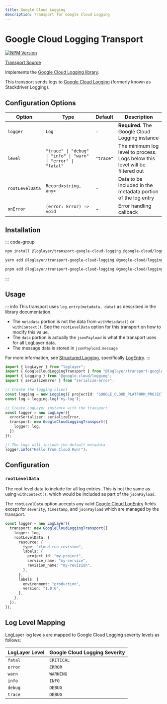 ```yaml
---
title: Google Cloud Logging
description: Transport for Google Cloud Logging
---
```


# Google Cloud Logging Transport

[![NPM Version](https://img.shields.io/npm/v/%40loglayer%2Ftransport-google-cloud-logging)](https://www.npmjs.com/package/@loglayer/transport-google-cloud-logging)

[Transport Source](https://github.com/loglayer/loglayer/tree/master/packages/transports/google-cloud-logging)

Implements the [Google Cloud Logging library](https://www.npmjs.com/package/@google-cloud/logging).

This transport sends logs to [Google Cloud Logging](https://cloud.google.com/logging) (formerly known as Stackdriver Logging).

## Configuration Options

| Option | Type | Default | Description |
|--------|------|---------|-------------|
| `logger` | `Log` | - | **Required.** The Google Cloud Logging instance |
| `level` | `"trace" \| "debug" \| "info" \| "warn" \| "error" \| "fatal"` | `"trace"` | The minimum log level to process. Logs below this level will be filtered out |
| `rootLevelData` | `Record<string, any>` | - | Data to be included in the metadata portion of the log entry |
| `onError` | `(error: Error) => void` | - | Error handling callback |

## Installation

::: code-group

```bash [npm]
npm install @loglayer/transport-google-cloud-logging @google-cloud/logging serialize-error
```

```bash [yarn]
yarn add @loglayer/transport-google-cloud-logging @google-cloud/logging serialize-error
```

```bash [pnpm]
pnpm add @loglayer/transport-google-cloud-logging @google-cloud/logging serialize-error
```

:::

## Usage

::: info
This transport uses `log.entry(metadata, data)` as described in the library documentation.

- The `metadata` portion is not the data from `withMetadata()` or `withContext()`. See the `rootLevelData` option
  for this transport on how to modify this value.
- The `data` portion is actually the `jsonPayload` is what the transport uses for all LogLayer data.
- The message data is stored in `jsonPayload.message`

For more information, see [Structured Logging](https://cloud.google.com/logging/docs/structured-logging), specifically
[LogEntry](https://cloud.google.com/logging/docs/reference/v2/rest/v2/LogEntry).
:::

```typescript
import { LogLayer } from "loglayer";
import { GoogleCloudLoggingTransport } from "@loglayer/transport-google-cloud-logging";
import { Logging } from '@google-cloud/logging';
import { serializeError } from "serialize-error";

// Create the logging client
const logging = new Logging({ projectId: "GOOGLE_CLOUD_PLATFORM_PROJECT_ID" });
const log = logging.log('my-log');

// Create LogLayer instance with the transport
const logger = new LogLayer({
  errorSerializer: serializeError,
  transport: new GoogleCloudLoggingTransport({
    logger: log,
  })
});

// The logs will include the default metadata
logger.info("Hello from Cloud Run!");
```

## Configuration

### `rootLevelData`

The root level data to include for all log entries.
This is not the same as using `withContext()`, which would be included as part of the `jsonPayload`.

The `rootLevelData` option accepts any valid [Google Cloud LogEntry](https://cloud.google.com/logging/docs/reference/v2/rest/v2/LogEntry)
fields except for `severity`, `timestamp`, and `jsonPayload` which are managed by the transport.

```typescript
const logger = new LogLayer({
  transport: new GoogleCloudLoggingTransport({
    logger: log,
    rootLevelData: {
      resource: {
        type: "cloud_run_revision",
        labels: {
          project_id: "my-project",
          service_name: "my-service",
          revision_name: "my-revision",
        },
      },
      labels: {
        environment: "production",
        version: "1.0.0",
      },
    },
  }),
});
```

## Log Level Mapping

LogLayer log levels are mapped to Google Cloud Logging severity levels as follows:

| LogLayer Level | Google Cloud Logging Severity |
|---------------|------------------------------|
| `fatal` | `CRITICAL` |
| `error` | `ERROR` |
| `warn` | `WARNING` |
| `info` | `INFO` |
| `debug` | `DEBUG` |
| `trace` | `DEBUG` |
